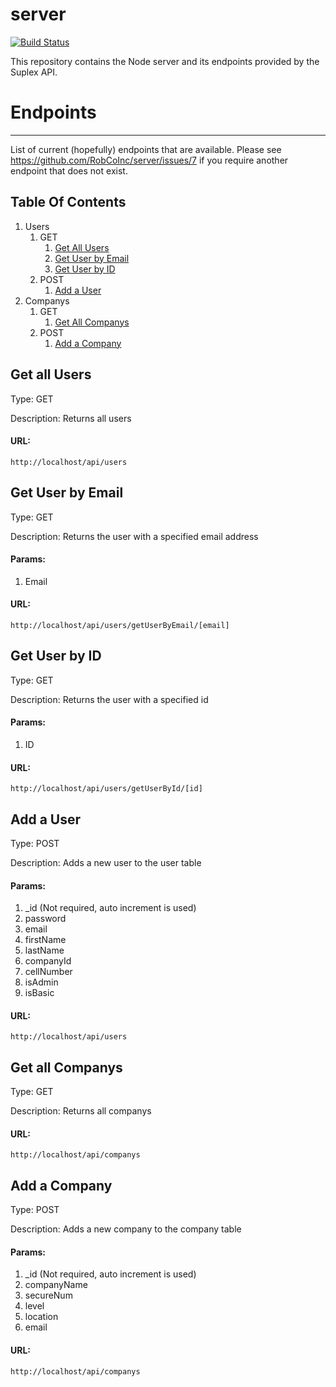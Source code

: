 # server 
[![Build Status](https://travis-ci.org/RobCoInc/server.svg?branch=master)](https://travis-ci.org/RobCoInc/server)

This repository contains the Node server and its endpoints provided by the Suplex API.

# Endpoints

<hr>

List of current (hopefully) endpoints that are available. Please see https://github.com/RobCoInc/server/issues/7 if you require another endpoint that does not exist.

## Table Of Contents
1. Users
	1. GET
		1. [Get All Users](#get-all-users)
		2. [Get User by Email](#get-user-by-email)
		3. [Get User by ID](#get-user-by-id)
	2. POST
		1. [Add a User](#add-a-user)
2. Companys
    1. GET
        1. [Get All Companys](#get-all-companys)
    2. POST
        1. [Add a Company](#add-a-company)

## Get all Users
Type: GET

Description: Returns all users

#### URL: 

`http://localhost/api/users`

## Get User by Email
Type: GET

Description: Returns the user with a specified email address

#### Params: 

1. Email

#### URL: 

`http://localhost/api/users/getUserByEmail/[email]`

## Get User by ID
Type: GET

Description: Returns the user with a specified id

#### Params: 

1. ID

#### URL: 

`http://localhost/api/users/getUserById/[id]`

## Add a User
Type: POST

Description: Adds a new user to the user table

#### Params: 

1. _id (Not required, auto increment is used)
2. password
3. email
4. firstName
5. lastName
6. companyId
7. cellNumber
8. isAdmin
9. isBasic

#### URL: 

`http://localhost/api/users`

## Get all Companys
Type: GET

Description: Returns all companys

#### URL: 

`http://localhost/api/companys`

## Add a Company
Type: POST

Description: Adds a new company to the company table

#### Params: 

1. _id (Not required, auto increment is used)
2. companyName
3. secureNum
4. level
5. location
6. email

#### URL: 

`http://localhost/api/companys`
